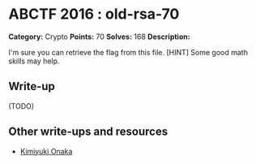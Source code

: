 # ABCTF 2016 : old-rsa-70

**Category:** Crypto
**Points:** 70
**Solves:** 168
**Description:**

I'm sure you can retrieve the flag from this file.
[HINT] Some good math skills may help.

## Write-up

(TODO)

## Other write-ups and resources

* [Kimiyuki Onaka](https://kimiyuki.net/blog/2016/07/23/abctf-2016/)
